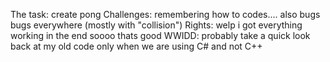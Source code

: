The task:
 create pong 
Challenges:
remembering how to codes.... also bugs bugs everywhere (mostly with "collision")
Rights:
welp i got everything working in the end soooo thats good 
WWIDD:
probably take a quick look back at my old code only when we are using C# and not C++ 

